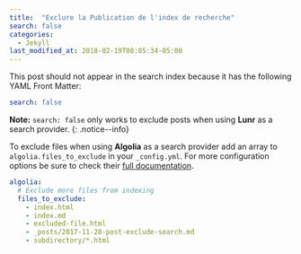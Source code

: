 ```yaml
---
title:  "Exclure la Publication de l'index de recherche"
search: false
categories: 
  - Jekyll
last_modified_at: 2018-02-19T08:05:34-05:00
---
```


This post should not appear in the search index because it has the following YAML Front Matter:

```yaml
search: false
```

**Note:** `search: false` only works to exclude posts when using **Lunr** as a search provider.
{: .notice--info}

To exclude files when using **Algolia** as a search provider add an array to `algolia.files_to_exclude` in your `_config.yml`. For more configuration options be sure to check their [full documentation](https://community.algolia.com/jekyll-algolia/options.html).

```yaml
algolia:
  # Exclude more files from indexing
  files_to_exclude:
    - index.html
    - index.md
    - excluded-file.html
    - _posts/2017-11-28-post-exclude-search.md
    - subdirectory/*.html
```
